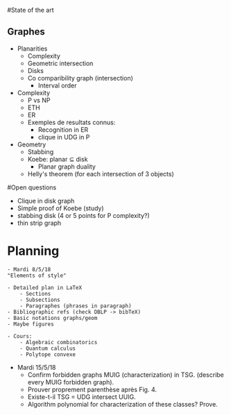 #State of the art
## Graphes
- Planarities
    - Complexity
    - Geometric intersection
    - Disks
    - Co comparibility graph (intersection)
        - Interval order
- Complexity
    - P vs NP
    - ETH
    - ER
    - Exemples de resultats connus:
        - Recognition in ER
        - clique in UDG in P
- Geometry
    - Stabbing
    - Koebe: planar $\subseteq$ disk
        - Planar graph duality
    - Helly's theorem (for each intersection of 3 objects)


#Open questions
 - Clique in disk graph
 - Simple proof of Koebe (study)
 - stabbing disk (4 or 5 points for P complexity?)
 - thin strip graph

# Planning
    - Mardi 8/5/18
    "Elements of style"

    - Detailed plan in LaTeX
        - Sections
        - Subsections
        - Paragraphes (phrases in paragraph)
    - Bibliographic refs (check DBLP -> bibTeX)
    - Basic notations graphs/geom
    - Maybe figures

    - Cours:
        - Algebraic combinatorics
        - Quantum calculus
        - Polytope convexe

- Mardi 15/5/18
    - Confirm forbidden graphs MUIG (characterization) in TSG. (describe every MUIG forbidden graph).
    - Prouver proprement parenthèse après Fig. 4.
    - Existe-t-il TSG $=$ UDG intersect UUIG.
    - Algorithm polynomial for characterization of these classes? Prove.

